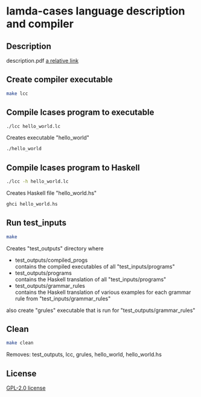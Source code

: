 # lamda-cases language description and compiler

## Description
description.pdf
[a relative link](description.pdf)

## Create compiler executable
```bash
make lcc
```

## Compile lcases program to executable

```bash
./lcc hello_world.lc
```

Creates executable "hello_world"

```bash
./hello_world
```

## Compile lcases program to Haskell
```bash
./lcc -h hello_world.lc
```

Creates Haskell file "hello_world.hs"

```bash
ghci hello_world.hs
```

## Run test_inputs
```bash
make
```
Creates "test_outputs" directory where
- test_outputs/compiled_progs
<br /> contains the compiled executables of all "test_inputs/programs"
- test_outputs/programs
<br /> contains the Haskell translation of all
"test_inputs/programs"
- test_outputs/grammar_rules
<br /> contains the Haskell translation of various
examples for each grammar rule from "test_inputs/grammar_rules"

also create "grules" executable that is run for "test_outputs/grammar_rules"

## Clean
```bash
make clean
```
Removes: test_outputs, lcc, grules, hello_world, hello_world.hs

## License
[GPL-2.0 license](LICENSE)
